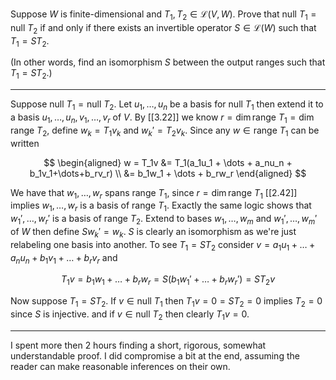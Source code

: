 Suppose $W$ is finite-dimensional and $T_1,T_2 \in \mathcal L(V,W)$. Prove that $\text{null }T_1 = \text{null }T_2$ if and only if there exists an invertible operator $S \in \mathcal L(W)$ such that $T_1 = ST_2$.

(In other words, find an isomorphism $S$ between the output ranges such that $T_1 = ST_2$.)

---

Suppose $\text{null }T_1 = \text{null }T_2$. Let $u_1,\dots,u_n$ be a basis for $\text{null }T_1$ then extend it to a basis $u_1,\dots,u_n,v_1,\dots,v_r$ of $V$. By [[3.22]] we know $r = \dim \text{range }T_1 = \dim \text{range }T_2$, define $w_k = T_1v_k$ and $w_k' = T_2v_k$. Since any $w \in \text{range }T_1$ can be written

$$
\begin{aligned}
w = T_1v
&= T_1(a_1u_1 + \dots + a_nu_n + b_1v_1+\dots+b_rv_r) \\
&= b_1w_1 + \dots + b_rw_r
\end{aligned}
$$

We have that $w_1,\dots,w_r$ spans $\text{range }T_1$, since $r = \dim \text{range }T_1$ [[2.42]] implies $w_1,\dots,w_r$ is a basis of $\text{range }T_1$. Exactly the same logic shows that $w_1',\dots,w_r'$ is a basis of $\text{range }T_2$.
Extend to bases $w_1,\dots,w_m$ and $w_1',\dots,w_m'$ of $W$ then define $Sw_k' = w_k$. $S$ is clearly an isomorphism as we're just relabeling one basis into another.
To see $T_1=ST_2$ consider $v = a_1u_1+\dots+a_nu_n+b_1v_1+\dots+b_rv_r$ and

$$
T_1v = b_1w_1 + \dots + b_rw_r = S(b_1w_1' + \dots + b_rw_r') = ST_2v
$$

Now suppose $T_1 = ST_2$. If $v \in \text{null }T_1$ then $T_1 v = 0 = ST_2 = 0$ implies $T_2 = 0$ since $S$ is injective. and if $v \in \text{null }T_2$ then clearly $T_1v = 0$.

---

I spent more then 2 hours finding a short, rigorous, somewhat understandable proof. I did compromise a bit at the end, assuming the reader can make reasonable inferences on their own.

